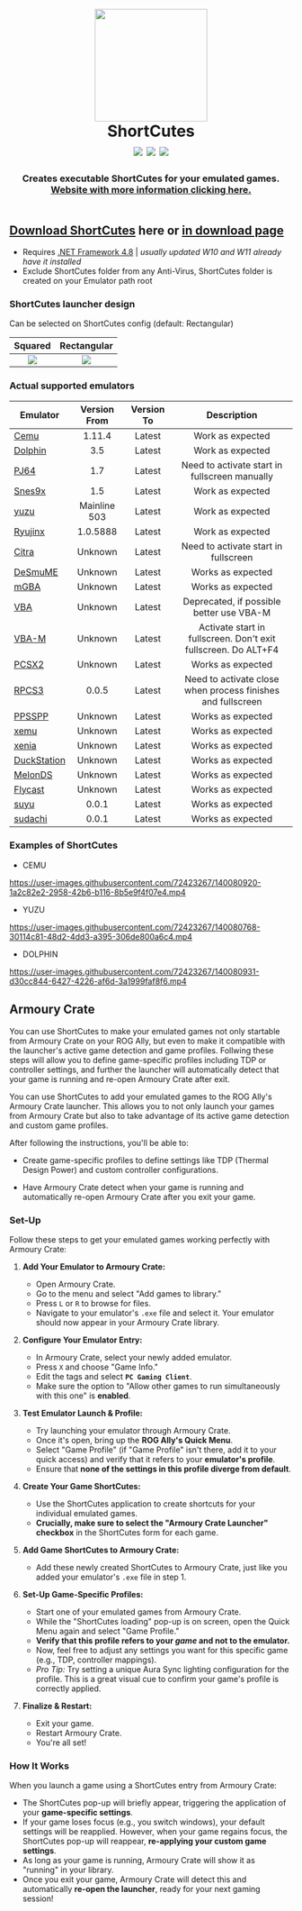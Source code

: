 <h1 align="center">
  <br>
  <a href="https://haruki1707.github.io/ShortCutes">
    <img src="https://user-images.githubusercontent.com/72423267/143326519-019f0465-3289-4b63-bcf2-922597769777.png" width="200">
  </a>
  <br>
  <b>ShortCutes</b>
  <br>
  <a href="https://github.com/Haruki1707/ShortCutes/releases"><img src="https://img.shields.io/github/v/release/haruki1707/shortcutes?style=for-the-badge&color=beeaff"></a>
  <img src="https://img.shields.io/github/downloads/haruki1707/shortcutes/total?color=e7c4af&style=for-the-badge">
  <a href="https://github.com/Haruki1707/ShortCutes/issues"><img src="https://img.shields.io/github/issues-raw/haruki1707/ShortCutes?style=for-the-badge&color=4f2b11"></a>
</h1>

<h3 align="center">
Creates executable ShortCutes for your emulated games.
<br>
<a href="https://haruki1707.github.io/ShortCutes">
    Website with more information clicking here.
</a>
<br><br>
</h3>

## **[Download ShortCutes](https://github.com/Haruki1707/ShortCutes/releases/latest/download/ShortCutes.exe)** here or **[in download page](https://haruki1707.github.io/ShortCutes/#Download)**
* Requires [.NET Framework 4.8](https://dotnet.microsoft.com/download/dotnet-framework/net48) | *usually updated W10 and W11 already have it installed*
* Exclude ShortCutes folder from any Anti-Virus, ShortCutes folder is created on your Emulator path root

### **ShortCutes launcher design**
Can be selected on ShortCutes config (default: Rectangular)

Squared | Rectangular
:--------:|:----------:
![](https://raw.githubusercontent.com/Haruki1707/ShortCutes/main/ShortCutes/Resources/square.png) | ![](https://github.com/Haruki1707/ShortCutes/blob/main/ShortCutes/Resources/rectangular.png?raw=true)

### **Actual supported emulators**

Emulator | Version From | Version To | Description
---------|:------------:|:---------: | :---------:
[Cemu](https://cemu.info/) | 1.11.4 | Latest | Work as expected
[Dolphin](https://dolphin-emu.org) | 3.5 | Latest | Work as expected
[PJ64](https://www.pj64-emu.com) | 1.7 | Latest | Need to activate start in fullscreen manually
[Snes9x](https://www.snes9x.com) | 1.5 | Latest | Work as expected
[yuzu](https://yuzu-emu.org/) | Mainline 503 | Latest | Work as expected
[Ryujinx](https://ryujinx.org/) | 1.0.5888 | Latest | Work as expected
[Citra](https://citra-emu.org/) | Unknown | Latest | Need to activate start in fullscreen
[DeSmuME](http://desmume.org/) | Unknown | Latest | Works as expected
[mGBA](https://mgba.io/) | Unknown | Latest | Works as expected
[VBA](https://sourceforge.net/projects/vba/) | Unknown | Latest | Deprecated, if possible better use VBA-M
[VBA-M](https://vba-m.com/) | Unknown | Latest | Activate start in fullscreen. Don't exit fullscreen. Do ALT+F4
[PCSX2](https://pcsx2.net/) | Unknown | Latest | Works as expected
[RPCS3](https://rpcs3.net/) | 0.0.5 | Latest | Need to activate close when process finishes and fullscreen
[PPSSPP](https://www.ppsspp.org/) | Unknown | Latest | Works as expected
[xemu](https://xemu.app/) | Unknown | Latest | Works as expected
[xenia](https://xenia.jp/) | Unknown | Latest | Works as expected
[DuckStation](https://www.duckstation.org/) | Unknown | Latest | Works as expected
[MelonDS](https://melonds.kuribo64.net/) | Unknown | Latest | Works as expected
[Flycast](https://github.com/flyinghead/flycast) | Unknown | Latest | Works as expected
[suyu](https://suyu.dev/) | 0.0.1 | Latest | Works as expected
[sudachi](https://sudachiemu.com/home/) | 0.0.1 | Latest | Works as expected

### **Examples of ShortCutes**
* CEMU

https://user-images.githubusercontent.com/72423267/140080920-1a2c82e2-2958-42b6-b116-8b5e9f4f07e4.mp4

* YUZU

https://user-images.githubusercontent.com/72423267/140080768-30114c81-48d2-4dd3-a395-306de800a6c4.mp4

* DOLPHIN

https://user-images.githubusercontent.com/72423267/140080931-d30cc844-6427-4226-af6d-3a1999faf8f6.mp4

## **Armoury Crate**
You can use ShortCutes to make your emulated games not only startable from Armoury Crate on your ROG Ally, but even to make it compatible with the launcher's active game detection and game profiles. Follwing these steps will allow you to define game-specific profiles including TDP or controller settings, and further the launcher will automatically detect that your game is running and re-open Armoury Crate after exit.

You can use ShortCutes to add your emulated games to the ROG Ally's Armoury Crate launcher. This allows you to not only launch your games from Armoury Crate but also to take advantage of its active game detection and custom game profiles.

After following the instructions, you'll be able to:

* Create game-specific profiles to define settings like TDP (Thermal Design Power) and custom controller configurations.

* Have Armoury Crate detect when your game is running and automatically re-open Armoury Crate after you exit your game.

### Set-Up

Follow these steps to get your emulated games working perfectly with Armoury Crate:

1.  **Add Your Emulator to Armoury Crate:**
    * Open Armoury Crate.
    * Go to the menu and select "Add games to library."
    * Press `L` or `R` to browse for files.
    * Navigate to your emulator's `.exe` file and select it. Your emulator should now appear in your Armoury Crate library.

2.  **Configure Your Emulator Entry:**
    * In Armoury Crate, select your newly added emulator.
    * Press `X` and choose "Game Info."
    * Edit the tags and select **`PC Gaming Client`**.
    * Make sure the option to "Allow other games to run simultaneously with this one" is **enabled**.

3.  **Test Emulator Launch & Profile:**
    * Try launching your emulator through Armoury Crate.
    * Once it's open, bring up the **ROG Ally's Quick Menu**.
    * Select "Game Profile" (if "Game Profile" isn't there, add it to your quick access) and verify that it refers to your **emulator's profile**.
    * Ensure that **none of the settings in this profile diverge from default**.

4.  **Create Your Game ShortCutes:**
    * Use the ShortCutes application to create shortcuts for your individual emulated games.
    * **Crucially, make sure to select the "Armoury Crate Launcher" checkbox** in the ShortCutes form for each game.

5.  **Add Game ShortCutes to Armoury Crate:**
    * Add these newly created ShortCutes to Armoury Crate, just like you added your emulator's `.exe` file in step 1.

6.  **Set-Up Game-Specific Profiles:**
    * Start one of your emulated games from Armoury Crate.
    * While the "ShortCutes loading" pop-up is on screen, open the Quick Menu again and select "Game Profile."
    * **Verify that this profile refers to your *game* and not to the emulator.**
    * Now, feel free to adjust any settings you want for this specific game (e.g., TDP, controller mappings).
    * *Pro Tip:* Try setting a unique Aura Sync lighting configuration for the profile. This is a great visual cue to confirm your game's profile is correctly applied.

7.  **Finalize & Restart:**
    * Exit your game.
    * Restart Armoury Crate.
    * You're all set!

### How It Works

When you launch a game using a ShortCutes entry from Armoury Crate:

* The ShortCutes pop-up will briefly appear, triggering the application of your **game-specific settings**.
* If your game loses focus (e.g., you switch windows), your default settings will be reapplied. However, when your game regains focus, the ShortCutes pop-up will reappear, **re-applying your custom game settings**.
* As long as your game is running, Armoury Crate will show it as "running" in your library.
* Once you exit your game, Armoury Crate will detect this and automatically **re-open the launcher**, ready for your next gaming session!